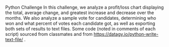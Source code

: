 Python Challenge
In this challenge, we analyze a profit/loss chart displaying the total, average change, and greatest increase and decrease over the months. We also analyze a sample vote for candidates, determining who won and what percent of votes each candidate got, as well as exporting both sets of results to text files.
Some code (noted in comments of each script) sourced from classmates and from https://datagy.io/python-write-text-file/ . 